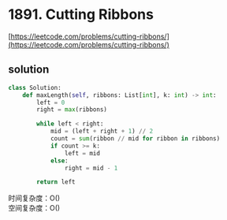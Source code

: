 # 1891. Cutting Ribbons

[https://leetcode.com/problems/cutting-ribbons/](https://leetcode.com/problems/cutting-ribbons/)

## solution

```python
class Solution:
    def maxLength(self, ribbons: List[int], k: int) -> int:
        left = 0
        right = max(ribbons)

        while left < right:
            mid = (left + right + 1) // 2
            count = sum(ribbon // mid for ribbon in ribbons)
            if count >= k:
                left = mid
            else:
                right = mid - 1

        return left
```

时间复杂度：O() <br>
空间复杂度：O()
